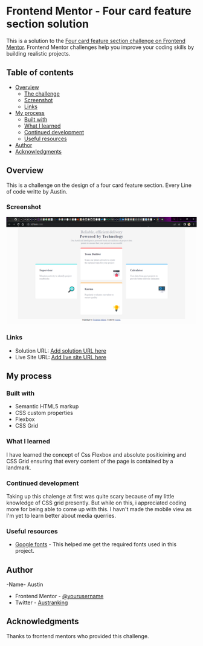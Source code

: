 # Frontend Mentor - Four card feature section solution

This is a solution to the [Four card feature section challenge on Frontend Mentor](https://www.frontendmentor.io/challenges/four-card-feature-section-weK1eFYK). Frontend Mentor challenges help you improve your coding skills by building realistic projects.

## Table of contents

- [Overview](#overview)
  - [The challenge](#the-challenge)
  - [Screenshot](#screenshot)
  - [Links](#links)
- [My process](#my-process)
  - [Built with](#built-with)
  - [What I learned](#what-i-learned)
  - [Continued development](#continued-development)
  - [Useful resources](#useful-resources)
- [Author](#author)
- [Acknowledgments](#acknowledgments)

## Overview

This is a challenge on the design of a four card feature section.
Every Line of code writte by Austin.

### Screenshot

![](./images/screenshot.png)

### Links

- Solution URL: [Add solution URL here](https://your-solution-url.com)
- Live Site URL: [Add live site URL here](https://your-live-site-url.com)

## My process

### Built with

- Semantic HTML5 markup
- CSS custom properties
- Flexbox
- CSS Grid

### What I learned

I have learned the concept of Css Flexbox and absolute positioining and CSS Grid
ensuring that every content of the page is contained by a landmark.

### Continued development

Taking up this chalenge at first was quite scary because of my little knowledge of CSS grid presently.
But while on this, i appreciated coding more for being able to come up with this.
I havn't made the mobile view as I'm yet to learn better about media querries.

### Useful resources

- [Google fonts](https://www.fonts.google.com) - This helped me get the required fonts used in this project.

## Author

-Name- Austin
- Frontend Mentor - [@yourusername](https://www.frontendmentor.io/profile/Ausranking)
- Twitter - [Austranking](https://www.twitter.com/austinnze1000)

## Acknowledgments

Thanks to frontend mentors who provided this challenge.
